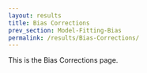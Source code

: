 ```yaml
---
layout: results
title: Bias Corrections
prev_section: Model-Fitting-Bias
permalink: /results/Bias-Corrections/
---
```


This is the Bias Corrections page.
